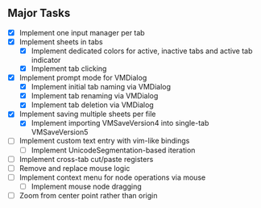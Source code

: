 ## Major Tasks
- [x] Implement one input manager per tab
- [x] Implement sheets in tabs
    - [x] Implement dedicated colors for active, inactive tabs and active tab indicator
    - [x] Implement tab clicking
- [x] Implement prompt mode for VMDialog
    - [x] Implement initial tab naming via VMDialog
    - [x] Implement tab renaming via VMDialog
    - [x] Implement tab deletion via VMDialog
- [x] Implement saving multiple sheets per file
    - [x] Implement importing VMSaveVersion4 into single-tab VMSaveVersion5
- [ ] Implement custom text entry with vim-like bindings
    - [ ] Implement UnicodeSegmentation-based iteration
- [ ] Implement cross-tab cut/paste registers 
- [ ] Remove and replace mouse logic
- [ ] Implement context menu for node operations via mouse
    - [ ] Implement mouse node dragging
- [ ] Zoom from center point rather than origin
